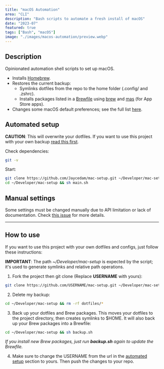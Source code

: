 ```yaml
---
title: "macOS Automation"
area: "CLI"
description: "Bash scripts to automate a fresh install of macOS"
date: "2023-07"
featured: true
tags: ["Bash", "macOS"]
image: "./images/macos-automation/preview.webp"
---
```


## Description

Opinionated automation shell scripts to set up macOS.

- Installs [Homebrew](https://brew.sh).
- Restores the current backup:
  - Symlinks dotfiles from the repo to the home folder (.config/ and .zshrc).
  - Installs packages listed in a [Brewfile](Brewfile) using [brew](https://brew.sh) and [mas](https://github.com/mas-cli/mas) (for App Store apps).
- Changes some macOS default preferences; see the full list [here](modules/preferences.sh).

## Automated setup

**CAUTION**: This will overwrite your dotfiles. If you want to use this project with your own backup [read this first](#how-to-use).

Check dependencies:

```sh
git -v
```

Start:

```sh
git clone https://github.com/Jaycedam/mac-setup.git ~/Developer/mac-setup
cd ~/Developer/mac-setup && sh main.sh
```

## Manual settings

Some settings must be changed manually due to API limitation or lack of documentation. Check [this issue](https://github.com/Jaycedam/mac-setup/issues/13) for more details.

---

## How to use

If you want to use this project with your own dotfiles and configs, just follow these instructions:

**IMPORTANT**: The path _~/Developer/mac-setup_ is expected by the script; it's used to generate symlinks and relative path operations.

1. Fork the project then git clone (Replace **USERNAME** with yours):

```sh
git clone https://github.com/USERNAME/mac-setup.git ~/Developer/mac-setup
```

2. Delete my backup:

```sh
cd ~/Developer/mac-setup && rm -rf dotfiles/*
```

3. Back up your dotfiles and Brew packages. This moves your dotfiles to the project directory, then creates symlinks to $HOME. It will also back up your Brew packages into a Brewfile:

```sh
cd ~/Developer/mac-setup && sh backup.sh
```

_If you install new Brew packages, just run **backup.sh** again to update the Brewfile._

4. Make sure to change the USERNAME from the url in the [automated setup](#automated-setup) section to yours. Then push the changes to your repo.
